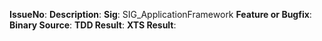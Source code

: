 **IssueNo**:
**Description**:
**Sig**: SIG_ApplicationFramework
**Feature or Bugfix**:
**Binary Source**:
**TDD Result**:
**XTS Result**: